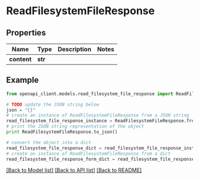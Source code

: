 # ReadFilesystemFileResponse


## Properties
Name | Type | Description | Notes
------------ | ------------- | ------------- | -------------
**content** | **str** |  | 

## Example

```python
from openapi_client.models.read_filesystem_file_response import ReadFilesystemFileResponse

# TODO update the JSON string below
json = "{}"
# create an instance of ReadFilesystemFileResponse from a JSON string
read_filesystem_file_response_instance = ReadFilesystemFileResponse.from_json(json)
# print the JSON string representation of the object
print ReadFilesystemFileResponse.to_json()

# convert the object into a dict
read_filesystem_file_response_dict = read_filesystem_file_response_instance.to_dict()
# create an instance of ReadFilesystemFileResponse from a dict
read_filesystem_file_response_form_dict = read_filesystem_file_response.from_dict(read_filesystem_file_response_dict)
```
[[Back to Model list]](../README.md#documentation-for-models) [[Back to API list]](../README.md#documentation-for-api-endpoints) [[Back to README]](../README.md)



